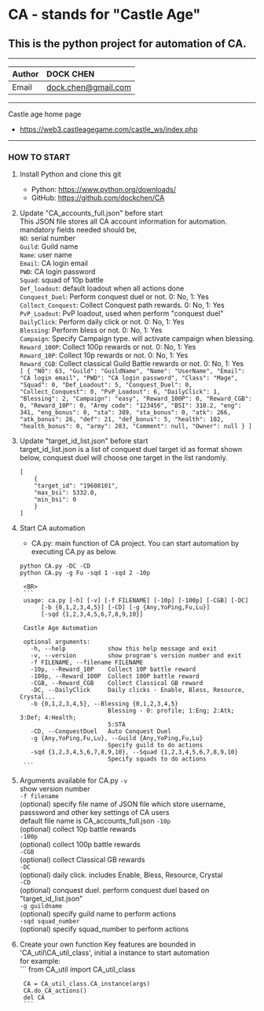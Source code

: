 # CA - stands for "Castle Age"
## This is the python project for automation of CA.
***
|Author|DOCK CHEN|
|:---|:---|
|Email|dock.chen@gmail.com|
***
Castle age home page 
- https://web3.castleagegame.com/castle_ws/index.php
***
### HOW TO START
1. Install Python and clone this git
    - Python: <https://www.python.org/downloads/>
    - GitHub: <https://github.com/dockchen/CA>
2. Update "CA_accounts_full.json" before start<br>
    This JSON file stores all CA account information for automation. mandatory fields needed should be,<br>
        `NO`: serial number<br>
        `Guild`: Guild name<br>
        `Name`: user name<br>
        `Email`: CA login email<br>
        `PWD`: CA login password<br>
        `Squad`: squad of 10p battle<br>
        `Def_loadout`: default loadout when all actions done<br>
        `Conquest_Duel`: Perform conquest duel or not. 0: No, 1: Yes<br>
        `Collect_Conquest`: Collect Conquest path rewards. 0: No, 1: Yes<br>
        `PvP_Loadout`: PvP loadout, used when perform "conquest duel"<br>
        `DailyClick`: Perform daily click or not. 0: No, 1: Yes<br>
        `Blessing`: Perform bless or not. 0: No, 1: Yes<br>
        `Campaign`: Specify Campaign type. will activate campaign when blessing.<br>
        `Reward_100P`: Collect 100p rewards or not. 0: No, 1: Yes<br>
        `Reward_10P`: Collect 10p rewards or not. 0: No, 1: Yes<br>
        `Reward_CGB`: Collect classical Guild Battle rewards or not. 0: No, 1: Yes<br>
        ```
        [
            {
                "NO": 63,
                "Guild": "GuildName",
                "Name": "UserName",
                "Email": "CA login email",
                "PWD": "CA login password",
                "Class": "Mage",
                "Squad": 0,
                "Def_Loadout": 5,
                "Conquest_Duel": 0,
                "Collect_Conquest": 0,
                "PvP_Loadout": 6,
                "DailyClick": 1,
                "Blessing": 2,
                "Campaign": "easy",
                "Reward_100P": 0,
                "Reward_CGB": 0,
                "Reward_10P": 0,
                "Army code": "123456",
                "BSI": 310.2,
                "eng": 341,
                "eng_bonus": 0,
                "sta": 389,
                "sta_bonus": 0,
                "atk": 266,
                "atk_bonus": 26,
                "def": 21,
                "def_bonus": 5,
                "health": 102,
                "health_bonus": 0,
                "army": 283,
                "Comment": null,
                "Owner": null
            }
        ]
        ```
3. Update "target_id_list.json" before start<br>
    target_id_list.json is a list of conquest duel target id as format shown below, conquest duel will choose one target in the list randomly.<br>
    ```
    [
        {
        "target_id": "19608101",
        "max_bsi": 5332.0,
        "min_bsi": 0
        }
    ]
    ```
4. Start CA automation
    - CA.py: main function of CA project. You can start automation by executing CA.py as below.<br>
    ```
    python CA.py -DC -CD
    python CA.py -g Fu -sqd 1 -sqd 2 -10p
    ```
        <BR>
        ```
        usage: ca.py [-h] [-v] [-f FILENAME] [-10p] [-100p] [-CGB] [-DC]
             [-b {0,1,2,3,4,5}] [-CD] [-g {Any,YoPing,Fu,Lu}]
             [-sqd {1,2,3,4,5,6,7,8,9,10}]

        Castle Age Automation

        optional arguments:
          -h, --help            show this help message and exit
          -v, --version         show program's version number and exit
          -f FILENAME, --filename FILENAME
          -10p, --Reward_10P    Collect 10P battle reward
          -100p, --Reward_100P  Collect 100P battle reward
          -CGB, --Reward_CGB    Collect Classical GB reward
          -DC, --DailyClick     Daily clicks - Enable, Bless, Resource, Crystal...
          -b {0,1,2,3,4,5}, --Blessing {0,1,2,3,4,5}
                                Blessing - 0: profile; 1:Eng; 2:Atk; 3:Def; 4:Health;
                                5:STA
          -CD, --ConquestDuel   Auto Conquest Duel
          -g {Any,YoPing,Fu,Lu}, --Guild {Any,YoPing,Fu,Lu}
                                Specify guild to do actions
          -sqd {1,2,3,4,5,6,7,8,9,10}, --Squad {1,2,3,4,5,6,7,8,9,10}
                                Specify squads to do actions
        ```
5. Arguments available for CA.py
    `-v`<br>
        show version number<br>
    `-f filename`<br>
        (optional) specify file name of JSON file which store username, passsword and other key settings of CA users<br>
        default file name is CA_accounts_full.json
    `-10p` <br>
        (optional) collect 10p battle rewards<br>
    `-100p` <br>
        (optional) collect 100p battle rewards<br>
    `-CGB` <br>
        (optional) collect Classical GB rewards<br>
    `-DC` <br>
        (optional) daily click. includes Enable, Bless, Resource, Crystal    <br>
    `-CD`<br>
        (optional) conquest duel. perform conquest duel based on "target_id_list.json"<br>
    `-g guildname`<br>
        (optional) specify guild name to perform actions<br>
    `-sqd squad_number`<br>
        (optional) specify squad_number to perform actions<br>
6. Create your own function
    Key features are bounded in 'CA_util\CA_util_class', initial a instance to start automation<br>
    for example: <br>
        ```
        from CA_util import CA_util_class

        CA = CA_util_class.CA_instance(args)
        CA.do_CA_actions()
        del CA
        ```
